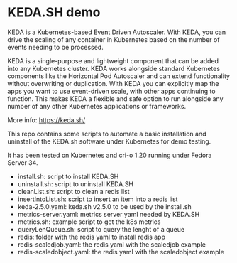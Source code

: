 # KEDA.SH demo

KEDA is a Kubernetes-based Event Driven Autoscaler. With KEDA, you can drive the scaling of any container in Kubernetes based on the number of events needing to be processed.

KEDA is a single-purpose and lightweight component that can be added into any Kubernetes cluster. KEDA works alongside standard Kubernetes components like the Horizontal Pod 
Autoscaler and can extend functionality without overwriting or duplication. With KEDA you can explicitly map the apps you want to use event-driven scale, with other apps 
continuing to function. This makes KEDA a flexible and safe option to run alongside any number of any other Kubernetes applications or frameworks.


More info: https://keda.sh/

This repo contains some scripts to automate a basic installation and uninstall of the KEDA.sh software under Kubernetes for demo testing.

It has been tested on Kubernetes and cri-o 1.20 running under Fedora Server 34.

* install.sh: script to install KEDA.SH
* uninstall.sh: script to uninstall KEDA.SH
* cleanList.sh: script to clean a redis list
* insertIntoList.sh: script to insert an item into a redis list
* keda-2.5.0.yaml: keda.sh v2.5.0 to be used by the install.sh
* metrics-server.yaml: metrics server yaml needed by KEDA.SH
* metrics.sh: example script to get the k8s metrics
* queryLenQueue.sh: script to query the lenght of a queue
* redis: folder with the redis yaml to install redis app
* redis-scaledjob.yaml: the redis yaml with the scaledjob example
* redis-scaledobject.yaml: the redis yaml with the scaledobject example
